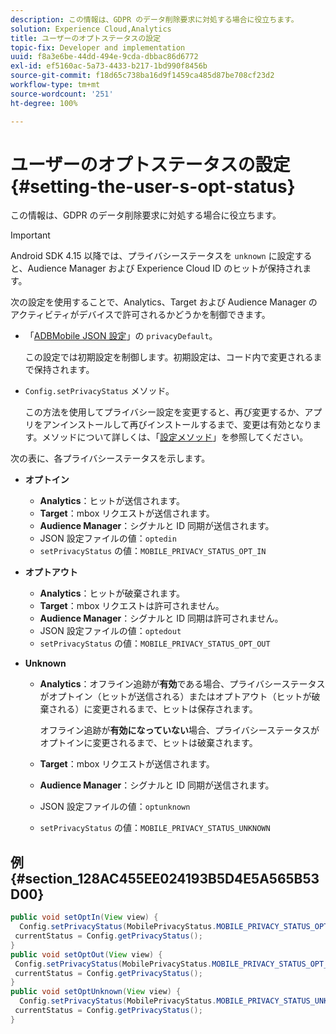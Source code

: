 ```yaml
---
description: この情報は、GDPR のデータ削除要求に対処する場合に役立ちます。
solution: Experience Cloud,Analytics
title: ユーザーのオプトステータスの設定
topic-fix: Developer and implementation
uuid: f8a3e6be-44dd-494e-9cda-dbbac86d6772
exl-id: ef5160ac-5a73-4433-b217-1bd990f8456b
source-git-commit: f18d65c738ba16d9f1459ca485d87be708cf23d2
workflow-type: tm+mt
source-wordcount: '251'
ht-degree: 100%

---
```


# ユーザーのオプトステータスの設定{#setting-the-user-s-opt-status}

この情報は、GDPR のデータ削除要求に対処する場合に役立ちます。

>[!IMPORTANT]
>
>Android SDK 4.15 以降では、プライバシーステータスを `unknown` に設定すると、Audience Manager および Experience Cloud ID のヒットが保持されます。

次の設定を使用することで、Analytics、Target および Audience Manager のアクティビティがデバイスで許可されるかどうかを制御できます。

* 「[ADBMobile JSON 設定](/help/android/configuration/json-config/json-config.md)」の `privacyDefault`。

   この設定では初期設定を制御します。初期設定は、コード内で変更されるまで保持されます。

* `Config.setPrivacyStatus` メソッド。

   この方法を使用してプライバシー設定を変更すると、再び変更するか、アプリをアンインストールして再びインストールするまで、変更は有効となります。メソッドについて詳しくは、「[設定メソッド](/help/android/configuration/methods.md)」を参照してください。

次の表に、各プライバシーステータスを示します。

* **オプトイン**

   * **Analytics**：ヒットが送信されます。
   * **Target**：mbox リクエストが送信されます。
   * **Audience Manager**：シグナルと ID 同期が送信されます。
   * JSON 設定ファイルの値：`optedin`
   * `setPrivacyStatus` の値：`MOBILE_PRIVACY_STATUS_OPT_IN`

* **オプトアウト**

   * **Analytics**：ヒットが破棄されます。
   * **Target**：mbox リクエストは許可されません。
   * **Audience Manager**：シグナルと ID 同期は許可されません。
   * JSON 設定ファイルの値：`optedout`
   * `setPrivacyStatus` の値：`MOBILE_PRIVACY_STATUS_OPT_OUT`

* **Unknown**

   * **Analytics**：オフライン追跡が&#x200B;**有効**&#x200B;である場合、プライバシーステータスがオプトイン（ヒットが送信される）またはオプトアウト（ヒットが破棄される）に変更されるまで、ヒットは保存されます。

      オフライン追跡が<b>有効になっていない</b>場合、プライバシーステータスがオプトインに変更されるまで、ヒットは破棄されます。
   * **Target**：mbox リクエストが送信されます。
   * **Audience Manager**：シグナルと ID 同期が送信されます。
   * JSON 設定ファイルの値：`optunknown`
   * `setPrivacyStatus` の値：`MOBILE_PRIVACY_STATUS_UNKNOWN`

## 例 {#section_128AC455EE024193B5D4E5A565B53D00}

```java
public void setOptIn(View view) { 
  Config.setPrivacyStatus(MobilePrivacyStatus.MOBILE_PRIVACY_STATUS_OPT_IN); 
 currentStatus = Config.getPrivacyStatus(); 
} 
public void setOptOut(View view) { 
 Config.setPrivacyStatus(MobilePrivacyStatus.MOBILE_PRIVACY_STATUS_OPT_OUT); 
 currentStatus = Config.getPrivacyStatus(); 
} 
public void setOptUnknown(View view) { 
  Config.setPrivacyStatus(MobilePrivacyStatus.MOBILE_PRIVACY_STATUS_UNKNOWN); 
 currentStatus = Config.getPrivacyStatus(); 
}
```
